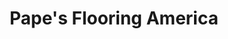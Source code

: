 ---
title: "Pape's Flooring America"
url: /south-park-township/papes-flooring-america/
shop: flooring
---